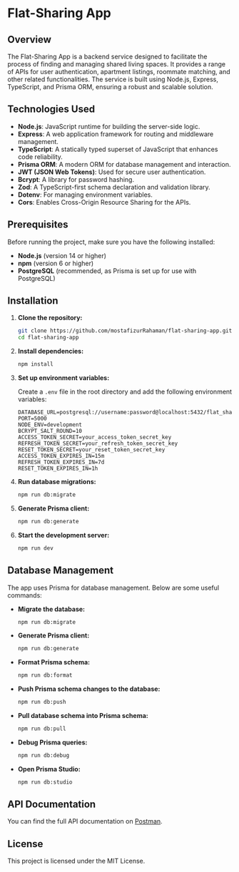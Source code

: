 # Flat-Sharing App

## Overview

The Flat-Sharing App is a backend service designed to facilitate the process of finding and managing shared living spaces. It provides a range of APIs for user authentication, apartment listings, roommate matching, and other related functionalities. The service is built using Node.js, Express, TypeScript, and Prisma ORM, ensuring a robust and scalable solution.

## Technologies Used

- **Node.js**: JavaScript runtime for building the server-side logic.
- **Express**: A web application framework for routing and middleware management.
- **TypeScript**: A statically typed superset of JavaScript that enhances code reliability.
- **Prisma ORM**: A modern ORM for database management and interaction.
- **JWT (JSON Web Tokens)**: Used for secure user authentication.
- **Bcrypt**: A library for password hashing.
- **Zod**: A TypeScript-first schema declaration and validation library.
- **Dotenv**: For managing environment variables.
- **Cors**: Enables Cross-Origin Resource Sharing for the APIs.

## Prerequisites

Before running the project, make sure you have the following installed:

- **Node.js** (version 14 or higher)
- **npm** (version 6 or higher)
- **PostgreSQL** (recommended, as Prisma is set up for use with PostgreSQL)

## Installation

1. **Clone the repository:**

    ```bash
    git clone https://github.com/mostafizurRahaman/flat-sharing-app.git
    cd flat-sharing-app
    ```

2. **Install dependencies:**

    ```bash
    npm install
    ```

3. **Set up environment variables:**

    Create a `.env` file in the root directory and add the following environment variables:

    ```plaintext
    DATABASE_URL=postgresql://username:password@localhost:5432/flat_sharing_db
    PORT=5000
    NODE_ENV=development
    BCRYPT_SALT_ROUND=10
    ACCESS_TOKEN_SECRET=your_access_token_secret_key
    REFRESH_TOKEN_SECRET=your_refresh_token_secret_key
    RESET_TOKEN_SECRET=your_reset_token_secret_key
    ACCESS_TOKEN_EXPIRES_IN=15m
    REFRESH_TOKEN_EXPIRES_IN=7d
    RESET_TOKEN_EXPIRES_IN=1h
    ```

4. **Run database migrations:**

    ```bash
    npm run db:migrate
    ```

5. **Generate Prisma client:**

    ```bash
    npm run db:generate
    ```

6. **Start the development server:**

    ```bash
    npm run dev
    ```

## Database Management

The app uses Prisma for database management. Below are some useful commands:

- **Migrate the database:**

    ```bash
    npm run db:migrate
    ```

- **Generate Prisma client:**

    ```bash
    npm run db:generate
    ```

- **Format Prisma schema:**

    ```bash
    npm run db:format
    ```

- **Push Prisma schema changes to the database:**

    ```bash
    npm run db:push
    ```

- **Pull database schema into Prisma schema:**

    ```bash
    npm run db:pull
    ```

- **Debug Prisma queries:**

    ```bash
    npm run db:debug
    ```

- **Open Prisma Studio:**

    ```bash
    npm run db:studio
    ```

## API Documentation

You can find the full API documentation on [Postman](https://documenter.getpostman.com/view/24279484/2sAXjM2qkF).

## License

This project is licensed under the MIT License.
